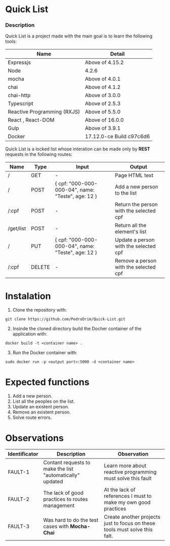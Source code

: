 # Quick List

### Description

Quick List is a project made with the main goal is to learn the following tools:

| Name | Detail |
|-------|--------|
| Expressjs | Above of 4.15.2 |
| Node | 4.2.6
| mocha | Above of 4.0.1 |
| chai | Above of 4.1.2 |
| chai-http | Above of 3.0.0 |
| Typescript | Above of 2.5.3 |
| Reactive Programming (RXJS) | Above of 5.5.0 |
| React , React-DOM | Above of 16.0.0 |
| Gulp | Above of 3.9.1 |
| Docker | 17.12.0-ce Build c97c6d6 |

Quick List is a locked list whose interation can be made only by **REST** requests in the following routes:

| Name | Type | Input | Output |
|------|------|---------|-------|
| / | GET | - | Page HTML text |
| / | POST | { cpf: "000-000-000-04", name: "Teste", age: 12 } | Add a new person to the list |
| /:cpf | POST | - | Return the person with the selected cpf |
| /get/list | POST | - | Return all the element's list |
| / | PUT | { cpf: "000-000-000-04", name: "Teste", age: 12 } | Update a person with the selected cpf |
| /:cpf | DELETE | - | Remove a person with the selected cpf |

# Instalation

1. Clone the repository with: 
```
git clone https://github.com/PedroDrim/Quick-List.git
```
2. Insinde the cloned directory build the Docher container of the application with:
```
docker build -t <container name> .
```
3. Run the Docker container with:
```
sudo docker run -p <output port>:5000 -d <container name>
```

# Expected functions

1. Add a new person.
2. List all the peoples on the list.
3. Update an existent person.
4. Remove an existent person.
5. Solve route errors.

# Observations

| Identificator | Description | Observation |
|---------------|-----------|------------|
| FAULT-1 | Contant requests to make the list "automatically" updated | Learn more about reactive programming must solve this fault |
| FAULT-2 | The lack of good practices to routes management | At the lack of references I must to make my own good practices |
| FAULT-3 | Was hard to do the test cases with **Mocha-Chai** | Create another projects just to focus on these tools must solve this falt. |